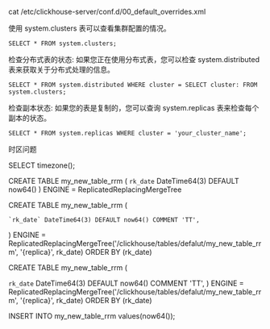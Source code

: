 cat /etc/clickhouse-server/conf.d/00_default_overrides.xml 

使用 system.clusters 表可以查看集群配置的情况。
```
SELECT * FROM system.clusters;
```
检查分布式表的状态:
如果您正在使用分布式表，您可以检查 system.distributed 表来获取关于分布式处理的信息。

```
SELECT * FROM system.distributed WHERE cluster = SELECT cluster: FROM system.clusters;
```
检查副本状态:
如果您的表是复制的，您可以查询 system.replicas 表来检查每个副本的状态。

```
SELECT * FROM system.replicas WHERE cluster = 'your_cluster_name';
```

时区问题

SELECT timezone();


CREATE TABLE my_new_table_rrm
(
    `rk_date` DateTime64(3) DEFAULT now64()
)
ENGINE = ReplicatedReplacingMergeTree


 CREATE TABLE my_new_table_rrm
(
    
    `rk_date` DateTime64(3) DEFAULT now64() COMMENT 'TT',

)
ENGINE = ReplicatedReplacingMergeTree('/clickhouse/tables/defalut/my_new_table_rrm', '{replica}', rk_date)
ORDER BY (rk_date)



CREATE TABLE my_new_table_rrm
 (
     
 `rk_date` DateTime64(3) DEFAULT now64() COMMENT 'TT',
 ) ENGINE = ReplicatedReplacingMergeTree('/clickhouse/tables/defalut/my_new_table_rrm', '{replica}', rk_date)
ORDER BY (rk_date)

INSERT INTO my_new_table_rrm values(now64());


